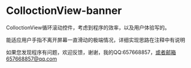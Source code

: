 # ColloctionView-banner
ColloctionView循环滚动控件，考虑到程序的效率，以及用户体验写的。

能适应用户手指不离开屏幕一直滑动的极端情况，详细实现思路在注释中有说明

如果您发现程序有问题，欢迎反馈，谢谢，我的QQ:657668857，或者邮箱657668857@qq.com
